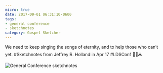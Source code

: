 ```yaml
---
micro: true
date: 2017-09-01 06:31:10-0600
tags:
- general conference
- sketchnotes
category: Gospel Sketcher
---
```


We need to keep singing the songs of eternity, and to help those who can’t yet. #Sketchnotes from Jeffrey R. Holland in Apr 17 #LDSConf ✍🏼⛪️

<img src="https://media.bennorris.org/images/gospelsketcher/uploads/2018/68909da602.jpg" alt="General Conference sketchnotes" />

